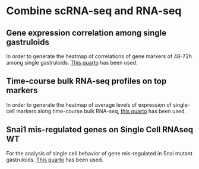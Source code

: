 # Combine scRNA-seq and RNA-seq

## Gene expression correlation among single gastruloids

In order to generate the heatmap of correlations of gene markers of 48-72h among single gastruloids. [This quarto](./correlation_single_gastru.qmd) has been used.

## Time-course bulk RNA-seq profiles on top markers

In order to generate the heatmap of average levels of expression of single-cell markers along time-course bulk RNA-seq, [this quarto](./time-course_scRNAseq_markers.qmd) has been used.

## Snai1 mis-regulated genes on Single Cell RNAseq WT

For the analysis of single cell behavior of gene mis-regulated in Snai mutant gastruloids. [This quarto](./snai1_genes_on_sc.qmd) has been used.
